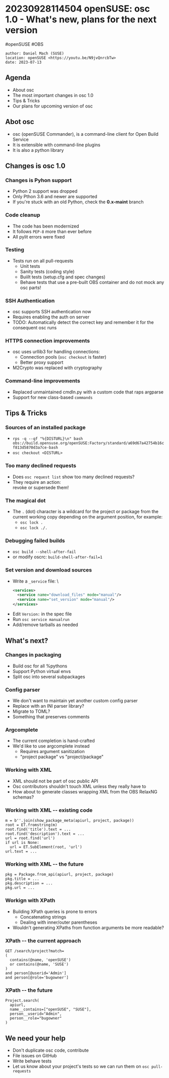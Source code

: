 # 20230928114504 openSUSE: osc 1.0 - What's new, plans for the next version

#openSUSE #OBS

```
author: Daniel Mach (SUSE)
location: openSUSE <https://youtu.be/N9jvQnrcbTw>
date: 2023-07-13
```

## Agenda

* About osc
* The most important changes in osc 1.0
* Tips & Tricks
* Our plans for upcoming version of osc

## Abot osc

* osc (openSUSE Commander), is a command-line client for Open Build Service
* It is extensible with command-line plugins
* It is also a python library

## Changes is osc 1.0

### Changes is Pyhon support

* Python 2 support was dropped
* Only Pthon 3.6 and newer are supported
* If you're stuck with an old Python, check the **0.x-maint** branch

### Code cleanup

* The code has been modernized
* It follows `PEP-8` more than ever before
* All pylit errors were fixed

### Testing

* Tests run on all pull-requests
  * Unit tests
  * Sanity tests (coding style)
  * Buiilt tests (setup.cfg and spec changes)
  * Behave tests that use a pre-built OBS container and do not mock any osc parts!

### SSH Authentication

* osc supports SSH authentication now
* Requires enabling the auth on server
* TODO: Automatically detect the correct key and remember it for the consequent osc runs

### HTTPS connection improvements

* osc uses urllib3 for handling connections:
  * Connection pools (`osc checkout` is faster)
  * Better proxy support
* M2Crypto was replaced with cryptography

### Command-line improvements

* Replaced unmaintained cmdln.py with a custom code that raps argparse
* Support for new class-based `commands`

## Tips & Tricks

### Sources of an installed package

* `rps -q --qf "%{DISTURL}\n" bash obs://build.opensuse.org/openSUSE:Factory/standard/a69d67a42754b16cf813d5870d3a7ce-bash`
* `osc checkout <DISTURL>`

### Too many declined requests

* Does `osc request list` show too many declined requests?
* They require an action: \
  revoke or supersede them!

### The magical dot

* The `.` (dot) character is a wildcard for the project or package from the current working copy depending on the argument position, for example:
  * `osc lock .`
  * `osc lock ./.`

### Debugging failed builds

* `osc build --shell-after-fail`
* or modify oscrc: `build-shell-after-fail=1`

### Set version and download sources

* Write a `_service` file: \
  ```xml
  <services>
    <service name="download_files" mode="manual"/>
    <service name="set_version" mode="manual"/>
  </services>
  ```
* Edit `Version:` in the spec file
* Run `osc service manualrun`
* Add/remove tarballs as needed

## What's next?

### Changes in packaging

* Build osc for all %pythons
* Support Python virtual envs
* Split osc into several subpackages

### Config parser

* We don't want to maintain yet another custom config parser
* Replace with an INI parser library?
* Migrate to TOML?
* Something that preserves comments

### Argcomplete

* The current completion is hand-crafted
* We'd like to use argcomplete instead
  * Requires argument sanitization
  * "project package" vs "project/package"

### Working with XML

* XML should not be part of osc public API
* Osc contributors shouldn't touch XML unless they really have to
* How about to generate classes wrapping XML from the OBS RelaxNG schemas?

### Working with XML -- existing code

```
m = b''.join(show_package_meta(apiurl, project, package))
root = ET.fromstring(m)
root.find('title').text = ...
root.find('description').text = ...
url = root.find('url')
if url is None:
  url = ET.SubElement(root, 'url')
url.text = ...
```

### Working with XML -- the future

```
pkg = Package.from_api(apiurl, project, package)
pkg.title = ...
pkg.description = ...
pkg.url = ...
```

### Workign with XPath

* Building XPath queries is prone to errors
  * Concatenating strings
  * Dealing with inner/outer parentheses
* Wouldn't generating XPaths from function arguments be more readable?

### XPath -- the current approach

```
GET /search/project?match=
(
  contains(@name, 'openSUSE')
  or contains(@name, 'SUSE')
)
and person[@userid='Admin']
and person[@role='bugowner']
```

### XPath -- the future

```
Project.search(
  apiurl,
  name__contains=["openSUSE", "SUSE"],
  person__userid="Admin",
  person__role="bugowner"
)
```

## We need your help

* Don't duplicate osc code, contribute
* File issues on GitHub
* Write behave tests
* Let us know about your project's tests so we can run them on `osc pull-requests`
